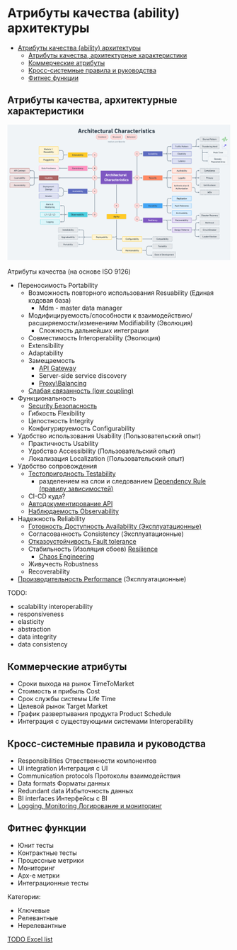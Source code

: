 # Атрибуты качества (ability) архитектуры

- [Атрибуты качества (ability) архитектуры](#атрибуты-качества-ability-архитектуры)
  - [Атрибуты качества, архитектурные характеристики](#атрибуты-качества-архитектурные-характеристики)
  - [Коммерческие атрибуты](#коммерческие-атрибуты)
  - [Кросс-системные правила и руководства](#кросс-системные-правила-и-руководства)
  - [Фитнес функции](#фитнес-функции)

## Атрибуты качества, архитектурные характеристики

![nft](../img/arch/nft.png)

Атрибуты качества (на основе ISO 9126)
  
- Переносимость Portability
  - Возможность повторного использования Resuability (Единая кодовая база)
    - Mdm - master data manager
  - Модифицируемость/способности к взаимодействию/расширяемости/изменениям Modifiability (Эволюция)
    - Сложность дальнейших интеграции
  - Совместимость Interoperability (Эволюция)
  - Extensibility
  - Adaptability
  - Замещаемость
    - [API Gateway](../api/api.gateway.md)
    - Server-side service discovery
    - [Proxy\Balancing](../arch/pattern/pattern.proxy.reverse.md)
  - [Слабая связанность (low coupling)](ability/low.coupling.md)
- Функциональность
  - [Security Безопасность](ability/security.md)
  - Гибкость Flexibility
  - Целостность Integrity
  - Конфигурируемость Configurability
- Удобство использования Usability (Пользовательский опыт)
  - Практичность Usability
  - Удобство Accessibility (Пользовательский опыт)
  - Локализация Localization (Пользовательский опыт)
- Удобство сопровождения
  - [Тестопригодность Testability](ability/testability.md)
    - разделением на слои и следованием [Dependency Rule (правилу зависимостей)](https://habr.com/ru/company/mobileup/blog/335382/)
  - CI-CD куда?
  - [Автодокументирование API](../api/api.md)
  - [Наблюдаемость Observability](ability/observability.md)
- Надежность Reliability
  - [Готовность Доступность Availability (Эксплуатационные)](ability/availability.md)
  - Согласованность Consistency (Эксплуатационные)
  - [Отказоустойчивость Fault tolerance](ability/faulttolerance.md)
  - Стабильность (Изоляция сбоев) [Resilience](ability/resilience.md)
    - [Chaos Engineering](pattern/chaos.eng.md)
  - Живучесть Robustness
  - Recoverability
- [Производительность Performance](ability/performance.md) (Эксплуатационные)

TODO:

- scalability interoperability
- responsiveness
- elasticity
- abstraction
- data integrity
- data consistency

## Коммерческие атрибуты

- Сроки выхода на рынок TimeToMarket
- Стоимость и прибыль Cost
- Срок службы системы Life Time
- Целевой рынок Target Market
- График развертывания продукта Product Schedule
- Интеграция с существующими системами Interoperability

## Кросс-системные правила и руководства

- Responsibilities Отвественности компонентов
- Ul integration Интеграция с UI
- Communication protocols Протоколы взаимодействия
- Data formats Форматы данных
- Redundant data Избыточность данных
- BI interfaces Интерфейсы с BI
- [Logging, Monitoring Логирование и мониторинг](ability/observability.md)

## Фитнес функции

- Юнит тесты
- Контрактные тесты
- Процессные метрики
- Мониторинг
- Арх-е метрки
- Интеграционные тесты

Категории:

- Ключевые
- Релевантные
- Нерелевантные

[TODO Excel list](ability/Quality-Attributes-2013.xlsx)
